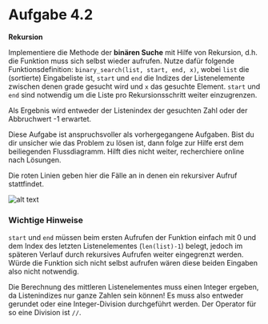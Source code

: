 # Aufgabe 4.2  

**Rekursion**

Implementiere die Methode der **binären Suche** mit Hilfe von Rekursion, d.h. die Funktion muss sich selbst wieder aufrufen. Nutze dafür folgende Funktionsdefinition: ```binary_search(list, start, end, x)```, wobei ```list``` die (sortierte) Eingabeliste ist, ```start``` und ```end``` die Indizes der Listenelemente zwischen denen grade gesucht wird und ```x``` das gesuchte Element. ``start`` und ``end`` sind notwendig um die Liste pro Rekursionsschritt weiter einzugrenzen. 

Als Ergebnis wird entweder der Listenindex der gesuchten Zahl oder der Abbruchwert -1 erwartet.

Diese Aufgabe ist anspruchsvoller als vorhergegangene Aufgaben. Bist du dir unsicher wie das Problem zu lösen ist, dann folge zur Hilfe erst dem beiliegenden Flussdiagramm. Hilft dies nicht weiter, recherchiere online nach Lösungen.

Die roten Linien geben hier die Fälle an in denen ein rekursiver Aufruf stattfindet.

  ![alt text](assets/Aufgabe_4_2.png)
  
### Wichtige Hinweise

```start``` und ```end``` müssen beim ersten Aufrufen der Funktion einfach mit 0 und dem Index des letzten Listenelementes (``len(list)-1``) belegt, jedoch im späteren Verlauf durch rekursives Aufrufen weiter eingegrenzt werden. Würde die Funktion sich nicht selbst aufrufen wären diese beiden Eingaben also nicht notwendig.

Die Berechnung des mittleren Listenelementes muss einen Integer ergeben, da Listenindizes nur ganze Zahlen sein können! Es muss also entweder gerundet oder eine Integer-Division durchgeführt werden. Der Operator für so eine Division ist ```//```.